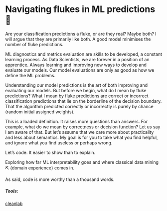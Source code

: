# Navigating flukes in ML predictions 🦊

Are your classification predictions a fluke, or are they real? Maybe both? I will argue that they are primarily like both. A good model minimises the number of fluke predictions.

ML diagnostics and metrics evaluation are skills to be developed, a constant learning process. As Data Scientists, we are forever in a position of an apprentice.  Always learning and improving new ways to develop and evaluate our models. Our model evaluations are only as good as how we define the ML problems.

Understanding our model predictions is the art of both improving and evaluating our models. But before we begin, what do I mean by fluke predictions?  What I mean by fluke predictions are correct or incorrect classification predictions that lie on the borderline of the decision boundary. That the algorithm predicted correctly or incorrectly is purely by chance (random initial assigned weights).

This is a loaded definition. It raises more questions than answers. For example, what do we mean by correctness or decision function? Let us say I am aware of that. But let’s assume that we care more about practicality and less about semantics. My goal is for you to take what you find helpful, and ignore what you find useless or perhaps wrong.

Let’s code. It easier to show than to explain.


Exploring how far ML interpretability goes and where classical data mining ⛏ {domain experience} comes in.

As said, code is more worthy than a thousand words.

##### Tools:
[cleanlab](https://docs.cleanlab.ai/v2.0.0)
